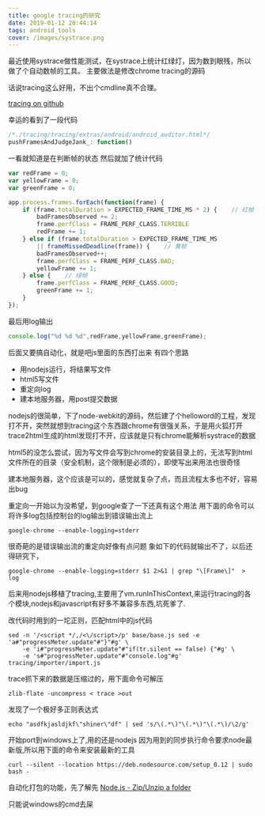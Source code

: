 ```yaml
---
title: google tracing的研究
date: 2019-01-12 20:44:14
tags: android_tools
cover: /images/systrace.png
---
```


最近使用systrace做性能测试，在systrace上统计红绿灯，因为数到眼残，所以做了个自动数帧的工具。
主要做法是修改chrome tracing的源码

话说tracing这么好用，不出个cmdline真不合理。

[tracing on github](https://github.com/catapult-project/catapult)

幸运的看到了一段代码
```javascript
/*./tracing/tracing/extras/android/android_auditor.html*/
pushFramesAndJudgeJank_: function()
```

一看就知道是在判断帧的状态
然后就加了统计代码
```javascript
var redFrame = 0;
var yellowFrame = 0;
var greenFrame = 0;

app.process.frames.forEach(function(frame) {
    if (frame.totalDuration > EXPECTED_FRAME_TIME_MS * 2) {    // 红帧
        badFramesObserved += 2;
        frame.perfClass = FRAME_PERF_CLASS.TERRIBLE
        redFrame += 1;  
    } else if (frame.totalDuration > EXPECTED_FRAME_TIME_MS 
        || frameMissedDeadline(frame)) {    // 黄帧
        badFramesObserved++;
        frame.perfClass = FRAME_PERF_CLASS.BAD;
        yellowFrame += 1;
    } else {    // 绿帧
        frame.perfClass = FRAME_PERF_CLASS.GOOD;
        greenFrame += 1;
    }
});
```

最后用log输出
```javascript
console.log("%d %d %d",redFrame,yellowFrame,greenFrame);
```

后面又要搞自动化，就是吧js里面的东西打出来
有四个思路

*   用nodejs运行，将结果写文件
*   html5写文件
*   重定向log
*   建本地服务器，用post提交数据

nodejs的很简单，下了node-webkit的源码，然后建了个helloword的工程，发现打不开，突然就想到tracing这个东西跟chrome有很强关系，于是用火狐打开trace2html生成的html发现打不开，应该就是只有chrome能解析systrace的数据

html5的没怎么尝试，因为写文件会写到chrome的安装目录上的，无法写到html文件所在的目录（安全机制，这个限制是必须的），即使写出来用法也很奇怪

建本地服务器，这个应该是可以的，感觉就复杂了点，而且流程太多也不好，容易出bug

重定向一开始以为没希望，到google查了一下还真有这个用法
用下面的命令可以将许多log包括控制台的log输出到错误输出流上
```
google-chrome --enable-logging=stderr
```

很奇葩的是错误输出流的重定向好像有点问题
象如下的代码就输出不了，以后还得研究下，
```
google-chrome --enable-logging=stderr $1 2>&1 | grep "\[Frame\]"  > log
```

后来用nodejs移植了tracing,主要用了vm.runInThisContext,来运行tracing的各个模块,nodejs和javascript有好多不兼容多东西,坑死爹了.

改代码时用到的一坨正则，匹配html中的js代码
```shell
sed -n '/<script */,/<\/script>/p' base/base.js sed -e 'a#"progressMeter.update"#"}"#g' \
    -e 'i#"progressMeter.update"#"if(tr.silent == false) {"#g' \
    -e 's#"progressMeter.update"#"console.log"#g' tracing/importer/import.js
```

trace抓下来的数据是压缩过的，用下面命令可解压
```
zlib-flate -uncompress < trace >out
```

发现了一个极好多正则表达式
```
echo "asdfkjasldjkf\"shiner\"df" | sed 's/\(.*\)"\(.*\)"\(.*\)/\2/g'
```

开始port到windows上了,用的还是nodejs
因为用到的同步执行命令要求node最新版,所以用下面的命令来安装最新的工具
```
curl --silent --location https://deb.nodesource.com/setup_0.12 | sudo bash -
```

自动化打包的功能，先了解先 [Node.js - Zip/Unzip a folder](http://stackoverflow.com/questions/15530435/node-js-zip-unzip-a-folder)

只能说windows的cmd去屎
